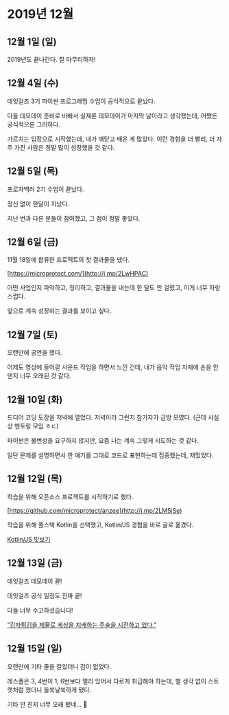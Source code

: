 # 2019년 12월

## 12월 1일 (일)

2019년도 끝나간다. 잘 마무리하자!

## 12월 4일 (수)

데잇걸즈 3기 파이썬 프로그래밍 수업이 공식적으로 끝났다.

다들 데모데이 준비로 바빠서 실제론 데모데이가 마지막 날이라고 생각했는데,
어쨌든 공식적으론 그러하다.

가르치는 입장으로 시작했는데, 내가 깨닫고 배운 게 많았다.
이런 경험을 더 빨리, 더 자주 가진 사람은 정말 많이 성장했을 것 같다.

## 12월 5일 (목)

프로자백러 2기 수업이 끝났다.

정신 없이 한달이 지났다.

지난 번과 다른 분들이 참여했고, 그 점이 정말 좋았다.

## 12월 6일 (금)

11월 18일에 합류한 프로젝트의 첫 결과물을 냈다.

[https://microprotect.com/](http://j.mp/2LwHPAC)

어떤 사업인지 파악하고, 정리하고, 결과물을 내는데 한 달도 안 걸렸고,
이게 너무 자랑스럽다.

앞으로 계속 성장하는 결과를 보이고 싶다.

## 12월 7일 (토)

오랜만에 공연을 했다.

어제도 영상에 들어갈 사운드 작업을 하면서 느낀 건데,
내가 음악 작업 자체에 손을 안 댄지 너무 오래된 것 같다.

## 12월 10일 (화)

드디어 코딩 도장을 저녁에 열었다.
저녁이라 그런지 참가자가 금방 모였다.
(근데 사실상 멘토링 모임 ㅎㄷ)

파이썬은 불변성을 요구하지 않지만, 요즘 나는 계속 그렇게 시도하는 것 같다.

일단 문제를 설명하면서 한 얘기를 그대로 코드로 표현하는데 집중했는데, 재밌었다.

## 12월 12일 (목)

학습을 위해 오픈소스 프로젝트를 시작하기로 했다.

[https://github.com/microprotect/anzee](http://j.mp/2LM5jSe)

학습을 위해 풀스택 Kotlin을 선택했고, Kotlin/JS 경험을 바로 글로 옮겼다.

[Kotlin/JS 맛보기](http://j.mp/2LLRNOI)

## 12월 13일 (금)

데잇걸즈 데모데이 끝!

데잇걸즈 공식 일정도 진짜 끝!

다들 너무 수고하셨습니다!

[“감자튀김을 제물로 세상을 지배하는 주술을 시전하고 있다.”](http://j.mp/2EdDbU3)

## 12월 15일 (일)

오랜만에 기타 줄을 갈았더니 감이 없었다.

레스폴은 3, 4번이 1, 6번보다 멀리 있어서 다르게 취급해야 하는데,
별 생각 없이 스트랫처럼 했더니 들쑥날쑥하게 됐다.

기타 안 친지 너무 오래 됐네... 🤔
